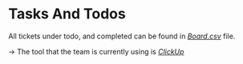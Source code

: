 # Tasks And Todos

All tickets under todo, and completed can be found in [*Board.csv*](../../../Board.csv) file.

→ The tool that the team is currently using is [*ClickUp*](https://clickup.com)
